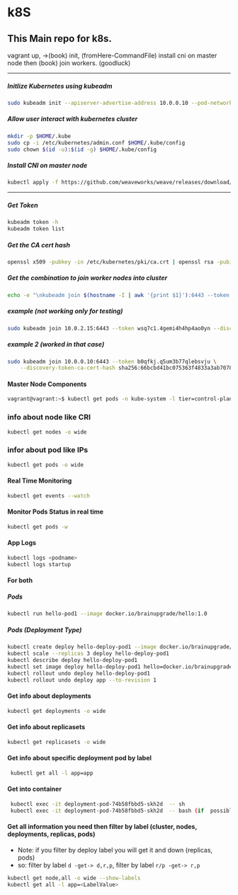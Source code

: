 # k8S
This Main repo for k8s.
---
vagrant up, ->(book) init, (fromHere-CommandFile) install cni on master node then (book) join workers. (goodluck)

---
##### Initlize Kubernetes using kubeadm

```sh
sudo kubeadm init --apiserver-advertise-address 10.0.0.10 --pod-network-cidr 192.168.0.1/16
```

##### Allow user interact with kubernetes cluster
```sh
mkdir -p $HOME/.kube
sudo cp -i /etc/kubernetes/admin.conf $HOME/.kube/config
sudo chown $(id -u):$(id -g) $HOME/.kube/config
```
##### Install CNI on master node
```sh
kubectl apply -f https://github.com/weaveworks/weave/releases/download/v2.8.1/weave-daemonset-k8s.yaml
```




---

##### Get Token
```sh
kubeadm token -h
kubeadm token list
```

##### Get the CA cert hash
```sh
openssl x509 -pubkey -in /etc/kubernetes/pki/ca.crt | openssl rsa -pubin -outform der 2>/dev/null | openssl dgst -sha256 -hex | sed 's/^.* //'
```

##### Get the combination to join worker nodes into cluster
```sh
echo -e "\nkubeadm join $(hostname -I | awk '{print $1}'):6443 --token $(kubeadm token create) --discovery-token-ca-cert-hash sha256:$(openssl x509 -pubkey -in /etc/kubernetes/pki/ca.crt | openssl rsa -pubin -outform der 2>/dev/null | openssl dgst -sha256 -hex | sed 's/^.* //')"
```

##### example (not working only for testing)
```sh
sudo kubeadm join 10.0.2.15:6443 --token wsq7c1.4gemi4h4hp4ao0yn --discovery-token-ca-cert-hash sha256:bb26c4093de064eecd322694979a3e0ca276f475c6dd156598cc02179ca34afb
```
##### example 2 (worked in that case)
```sh
sudo kubeadm join 10.0.0.10:6443 --token b0qfkj.q5um3b77qlebsvju \
	--discovery-token-ca-cert-hash sha256:66bcbd41bc075363f4833a3ab70785a4df814778c0e05d993033596a48f99e9f 
```

#### Master Node Components
```sh
vagrant@vagrant:~$ kubectl get pods -n kube-system -l tier=control-plane -o wide
```

### info about node like CRI
```sh
kubectl get nodes -o wide 
```
### infor about pod like IPs
```sh
kubectl get pods -o wide
```

#### Real Time Monitoring
```sh
kubectl get events --watch
```

#### Monitor Pods Status in real time
```sh
kubectl get pods -w                      
```
#### App Logs
```sh
kubectl logs <podname>
kubectl logs startup
```

#### For both
##### Pods
```sh
kubectl run hello-pod1 --image docker.io/brainupgrade/hello:1.0
```
##### Pods (Deployment Type)
```sh
kubectl create deploy hello-deploy-pod1 --image docker.io/brainupgrade/hello:1.0
kubectl scale --replicas 3 deploy hello-deploy-pod1
kubectl describe deploy hello-deploy-pod1
kubectl set image deploy hello-deploy-pod1 hello=docker.io/brainupgrade/hello:2.0 # Rollout (update container image) make new replica contains updated images but old replica stills because if we want Rollback (undo)
kubectl rollout undo deploy hello-deploy-pod1
kubectl rollout undo deploy app --to-revision 1
```
#### Get info about deployments
```sh
kubectl get deployments -o wide
```

#### Get info about replicasets
```sh
kubectl get replicasets -o wide
```

#### Get info about specific deployment pod by label
```sh
 kubectl get all -l app=app
```

#### Get into container
```sh
 kubectl exec -it deployment-pod-74b58fbbd5-skh2d  -- sh
 kubectl exec -it deployment-pod-74b58fbbd5-skh2d  -- bash (if  possible)

```

#### Get all information you need then filter by label (cluster, nodes, deployments, replicas, pods)
* Note: if you filter by deploy label you will get it and down (replicas, pods)
* so: filter by label `d -get-> d,r,p`, filter by label `r/p -get-> r,p`
```sh
kubectl get node,all -o wide --show-labels
kubectl get all -l app=<LabelValue>
```
